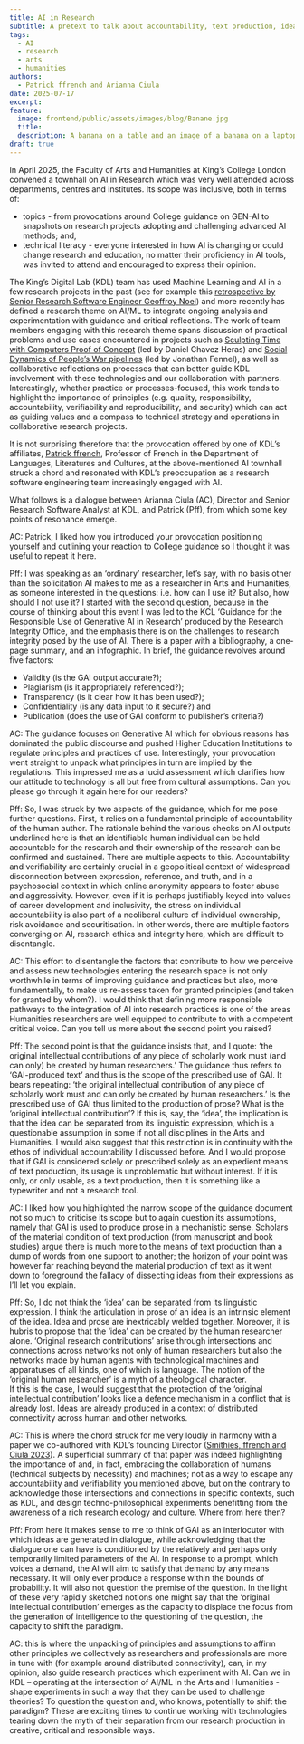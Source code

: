 ```yaml
---
title: AI in Research
subtitle: A pretext to talk about accountability, text production, ideas, expressions, distributed connectivity and new paradigms
tags:
  - AI
  - research
  - arts
  - humanities
authors:
  - Patrick ffrench and Arianna Ciula
date: 2025-07-17
excerpt:
feature:
  image: frontend/public/assets/images/blog/Banane.jpg
  title:
  description: A banana on a table and an image of a banana on a laptop on the same table. Each of the two bananas has a white frame around it with the word ‚Banana‘ sticked on top of it
draft: true
---
```


In April 2025, the Faculty of Arts and Humanities at King’s College London convened a townhall on AI in Research which was very well attended across departments, centres and institutes. Its scope was inclusive, both in terms of:

- topics - from provocations around College guidance on GEN-AI to snapshots on research projects adopting and challenging advanced AI methods; and,
- technical literacy - everyone interested in how AI is changing or could change research and education, no matter their proficiency in AI tools, was invited to attend and encouraged to express their opinion.

The King’s Digital Lab (KDL) team has used Machine Learning and AI in a few research projects in the past (see for example this [retrospective by Senior Research Software Engineer Geoffroy Noel](https://kdl.kcl.ac.uk/blog/how-kdl-applies-machine-learning-research-projects/)) and more recently has defined a research theme on AI/ML to integrate ongoing analysis and experimentation with guidance and critical reflections. The work of team members engaging with this research theme spans discussion of practical problems and use cases encountered in projects such as [Sculpting Time with Computers Proof of Concept](https://kdl.kcl.ac.uk/projects/sculpting-time-with-computers/) (led by Daniel Chavez Heras) and [Social Dynamics of People’s War pipelines](https://kdl.kcl.ac.uk/projects/social-dynamics-of-people-s-war/) (led by Jonathan Fennel), as well as collaborative reflections on processes that can better guide KDL involvement with these technologies and our collaboration with partners. Interestingly, whether practice or processes-focused, this work tends to highlight the importance of principles (e.g. quality, responsibility, accountability, verifiability and reproducibility, and security) which can act as guiding values and a compass to technical strategy and operations in collaborative research projects.

It is not surprising therefore that the provocation offered by one of KDL’s affiliates, [Patrick ffrench](https://www.kcl.ac.uk/people/patrick-ffrench), Professor of French in the Department of Languages, Literatures and Cultures, at the above-mentioned AI townhall struck a chord and resonated with KDL’s preoccupation as a research software engineering team increasingly engaged with AI.

What follows is a dialogue between Arianna Ciula (AC), Director and Senior Research Software Analyst at KDL, and Patrick (Pff), from which some key points of resonance emerge.

AC: Patrick, I liked how you introduced your provocation positioning yourself and outlining your reaction to College guidance so I thought it was useful to repeat it here.

Pff: I was speaking as an ‘ordinary’ researcher, let’s say, with no basis other than the solicitation AI makes to me as a researcher in Arts and Humanities, as someone interested in the questions: i.e. how can I use it? But also, how should I not use it? I started with the second question, because in the course of thinking about this event I was led to the KCL ‘Guidance for the Responsible Use of Generative AI in Research’ produced by the Research Integrity Office, and the emphasis there is on the challenges to research integrity posed by the use of AI. There is a paper with a bibliography, a one-page summary, and an infographic. In brief, the guidance revolves around five factors:

- Validity (is the GAI output accurate?);
- Plagiarism (is it appropriately referenced?);
- Transparency (is it clear how it has been used?);
- Confidentiality (is any data input to it secure?) and
- Publication (does the use of GAI conform to publisher’s criteria?)

AC: The guidance focuses on Generative AI which for obvious reasons has dominated the public discourse and pushed Higher Education Institutions to regulate principles and practices of use. Interestingly, your provocation went straight to unpack what principles in turn are implied by the regulations. This impressed me as a lucid assessment which clarifies how our attitude to technology is all but free from cultural assumptions. Can you please go through it again here for our readers?

Pff: So, I was struck by two aspects of the guidance, which for me pose further questions. First, it relies on a fundamental principle of accountability of the human author. The rationale behind the various checks on AI outputs underlined here is that an identifiable human individual can be held accountable for the research and their ownership of the research can be confirmed and sustained. There are multiple aspects to this. Accountability and verifiability are certainly crucial in a geopolitical context of widespread disconnection between expression, reference, and truth, and in a psychosocial context in which online anonymity appears to foster abuse and aggressivity. However, even if it is perhaps justifiably keyed into values of career development and inclusivity, the stress on individual accountability is also part of a neoliberal culture of individual ownership, risk avoidance and securitisation. In other words, there are multiple factors converging on AI, research ethics and integrity here, which are difficult to disentangle.

AC: This effort to disentangle the factors that contribute to how we perceive and assess new technologies entering the research space is not only worthwhile in terms of improving guidance and practices but also, more fundamentally, to make us re-assess taken for granted principles (and taken for granted by whom?). I would think that defining more responsible pathways to the integration of AI into research practices is one of the areas Humanities researchers are well equipped to contribute to with a competent critical voice. Can you tell us more about the second point you raised?

Pff: The second point is that the guidance insists that, and I quote: ‘the original intellectual contributions of any piece of scholarly work must (and can only) be created by human researchers.’ The guidance thus refers to ‘GAI-produced text’ and thus is the scope of the prescribed use of GAI. It bears repeating: ‘the original intellectual contribution of any piece of scholarly work must and can only be created by human researchers.’ Is the prescribed use of GAI thus limited to the production of prose? What is the ‘original intellectual contribution’? If this is, say, the ‘idea’, the implication is that the idea can be separated from its linguistic expression, which is a questionable assumption in some if not all disciplines in the Arts and Humanities. I would also suggest that this restriction is in continuity with the ethos of individual accountability I discussed before. And I would propose that if GAI is considered solely or prescribed solely as an expedient means of text production, its usage is unproblematic but without interest. If it is only, or only usable, as a text production, then it is something like a typewriter and not a research tool.

AC: I liked how you highlighted the narrow scope of the guidance document not so much to criticise its scope but to again question its assumptions, namely that GAI is used to produce prose in a mechanistic sense. Scholars of the material condition of text production (from manuscript and book studies) argue there is much more to the means of text production than a dump of words from one support to another; the horizon of your point was however far reaching beyond the material production of text as it went down to foreground the fallacy of dissecting ideas from their expressions as I’ll let you explain.

Pff: So, I do not think the ‘idea’ can be separated from its linguistic expression. I think the articulation in prose of an idea is an intrinsic element of the idea. Idea and prose are inextricably welded together. Moreover, it is hubris to propose that the ‘idea’ can be created by the human researcher alone. ‘Original research contributions’ arise through intersections and connections across networks not only of human researchers but also the networks made by human agents with technological machines and apparatuses of all kinds, one of which is language. The notion of the ‘original human researcher’ is a myth of a theological character.  
If this is the case, I would suggest that the protection of the ‘original intellectual contribution’ looks like a defence mechanism in a conflict that is already lost. Ideas are already produced in a context of distributed connectivity across human and other networks.

AC: This is where the chord struck for me very loudly in harmony with a paper we co-authored with KDL’s founding Director ([Smithies, ffrench and Ciula 2023](https://www.taylorfrancis.com/chapters/oa-edit/10.4324/9781003185932-5/droit-de-cit%C3%A9-james-smithies-patrick-ffrench-arianna-ciula?context=ubx&refId=54523036-ff7f-4626-af39-fa6fd96db873)). A superficial summary of that paper was indeed highlighting the importance of and, in fact, embracing the collaboration of humans (technical subjects by necessity) and machines; not as a way to escape any accountability and verifiability you mentioned above, but on the contrary to acknowledge those intersections and connections in specific contexts, such as KDL, and design techno-philosophical experiments benefitting from the awareness of a rich research ecology and culture. Where from here then?

Pff: From here it makes sense to me to think of GAI as an interlocutor with which ideas are generated in dialogue, while acknowledging that the dialogue one can have is conditioned by the relatively and perhaps only temporarily limited parameters of the AI. In response to a prompt, which voices a demand, the AI will aim to satisfy that demand by any means necessary. It will only ever produce a response within the bounds of probability. It will also not question the premise of the question. In the light of these very rapidly sketched notions one might say that the ‘original intellectual contribution’ emerges as the capacity to displace the focus from the generation of intelligence to the questioning of the question, the capacity to shift the paradigm.

AC: this is where the unpacking of principles and assumptions to affirm other principles we collectively as researchers and professionals are more in tune with (for example around distributed connectivity), can, in my opinion, also guide research practices which experiment with AI. Can we in KDL – operating at the intersection of AI/ML in the Arts and Humanities - shape experiments in such a way that they can be used to challenge theories? To question the question and, who knows, potentially to shift the paradigm? These are exciting times to continue working with technologies tearing down the myth of their separation from our research production in creative, critical and responsible ways.
